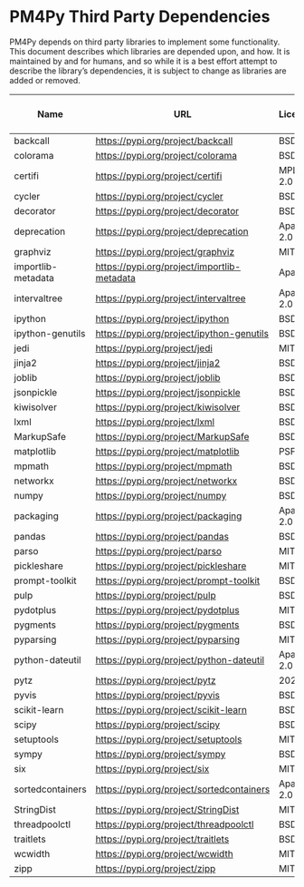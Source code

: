 # PM4Py Third Party Dependencies

PM4Py depends on third party libraries to implement some
functionality. This document describes which libraries are depended
upon, and how. It is maintained by and for humans, and so while it is a
best effort attempt to describe the library’s dependencies, it is subject
to change as libraries are added or removed.

| Name | URL | License | Version | Emits persisted data | Distributed in Release Binaries |
| --------------------------- | ------------------------------------------------------------ | --------------------------- | ------------------- | --------------------------- | --------------------------- |
| backcall | https://pypi.org/project/backcall | BSD | 0.1.0 | | |
| colorama | https://pypi.org/project/colorama | BSD | 0.4.3 | | |
| certifi | https://pypi.org/project/certifi | MPL 2.0 | 2020.12.5 | | |
| cycler | https://pypi.org/project/cycler | BSD | 0.10.0 | | |
| decorator | https://pypi.org/project/decorator | BSD | 4.4.2 | | |
| deprecation | https://pypi.org/project/deprecation | Apache 2.0 | 2.1.0 | | |
| graphviz | https://pypi.org/project/graphviz | MIT | 0.15 | X | |
| importlib-metadata | https://pypi.org/project/importlib-metadata | Apache | 3.1.1 | X | |
| intervaltree | https://pypi.org/project/intervaltree | Apache 2.0 | 3.1.0 | | |
| ipython | https://pypi.org/project/ipython | BSD | 7.19.0 | X | |
| ipython-genutils | https://pypi.org/project/ipython-genutils | BSD | 0.2.0 | | |
| jedi | https://pypi.org/project/jedi | MIT | 0.17.0 | | |
| jinja2 | https://pypi.org/project/jinja2 | BSD | 2.11.2 | | |
| joblib | https://pypi.org/project/joblib | BSD | 0.17.0 | X | |
| jsonpickle | https://pypi.org/project/jsonpickle | BSD | 1.4.2 | X | |
| kiwisolver | https://pypi.org/project/kiwisolver | BSD | 1.3.1 | X | X |
| lxml | https://pypi.org/project/lxml | BSD | 4.6.1 | X | X |
| MarkupSafe | https://pypi.org/project/MarkupSafe | BSD | 1.1.1 | | X |
| matplotlib | https://pypi.org/project/matplotlib | PSF | 3.3.3 | X | X |
| mpmath | https://pypi.org/project/mpmath | BSD | 1.1.0 | | |
| networkx | https://pypi.org/project/networkx | BSD | 2.5 | X | |
| numpy | https://pypi.org/project/numpy | BSD | 1.19.3 | | X |
| packaging | https://pypi.org/project/packaging | Apache 2.0 | 20.7 | | |
| pandas | https://pypi.org/project/pandas | BSD | 1.1.4 | X | X |
| parso | https://pypi.org/project/parso | MIT | 0.7.1 | | |
| pickleshare | https://pypi.org/project/pickleshare | MIT | 0.7.5 | X | |
| prompt-toolkit | https://pypi.org/project/prompt-toolkit | BSD | 3.0.7 | | |
| pulp | https://pypi.org/project/pulp | BSD | 2.1 | X | |
| pydotplus | https://pypi.org/project/pydotplus | MIT | 2.0.2 | X | |
| pygments | https://pypi.org/project/pygments | BSD | 2.7.3 | | |
| pyparsing | https://pypi.org/project/pyparsing | MIT | 2.4.7 | | |
| python-dateutil | https://pypi.org/project/python-dateutil | Apache 2.0 | 2.8.1 | | |
| pytz | https://pypi.org/project/pytz | 2020.4 | MIT | | |
| pyvis | https://pypi.org/project/pyvis | BSD | 0.1.8.2 | X | |
| scikit-learn | https://pypi.org/project/scikit-learn | BSD | 0.23.2 | X | X |
| scipy | https://pypi.org/project/scipy | BSD | 1.5.4 | | X |
| setuptools | https://pypi.org/project/setuptools | MIT | 51.0.0 | X | |
| sympy | https://pypi.org/project/sympy | BSD | 1.7 | | |
| six | https://pypi.org/project/six | MIT | 1.15.0 | | |
| sortedcontainers | https://pypi.org/project/sortedcontainers | Apache 2.0 | 2.3.0 | | |
| StringDist | https://pypi.org/project/StringDist | MIT | 1.0.9 | | |
| threadpoolctl | https://pypi.org/project/threadpoolctl | BSD | 2.1.0 | | |
| traitlets | https://pypi.org/project/traitlets | BSD | 5.0.5 | | |
| wcwidth | https://pypi.org/project/wcwidth | MIT | 0.1.9 | | |
| zipp | https://pypi.org/project/zipp | MIT | 3.4.0 | X | |
